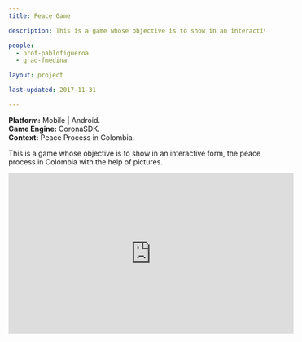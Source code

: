 ```yaml
---
title: Peace Game

description: This is a game whose objective is to show in an interactive form, the peace process in Colombia with the help of pictures.

people:
  - prof-pablofigueroa
  - grad-fmedina

layout: project

last-updated: 2017-11-31

---
```

<b>Platform:</b> Mobile | Android. </br>
<b>Game Engine:</b> CoronaSDK. </br>
<b>Context:</b> Peace Process in Colombia.

This is a game whose objective is to show in an interactive form, the peace process in Colombia with the help of pictures.
<iframe width="560" height="315" src="https://www.youtube.com/embed/2eZZbDEcuIo" frameborder="0" allow="autoplay; encrypted-media" allowfullscreen></iframe>
